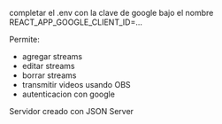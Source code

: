 completar el .env con la clave de google bajo el nombre REACT_APP_GOOGLE_CLIENT_ID=...

Permite:
- agregar streams
- editar streams
- borrar streams
- transmitir videos usando OBS
- autenticacion con google

Servidor creado con JSON Server
